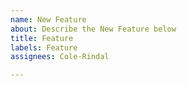 ```yaml
---
name: New Feature
about: Describe the New Feature below
title: Feature
labels: Feature
assignees: Cole-Rindal

---
```



